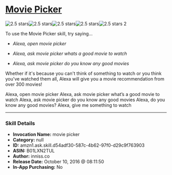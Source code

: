# [Movie Picker](http://alexa.amazon.com/#skills/amzn1.ask.skill.d54adf30-587c-4b62-97f0-d29c9f763903)
![2.5 stars](../../images/ic_star_black_18dp_1x.png)![2.5 stars](../../images/ic_star_black_18dp_1x.png)![2.5 stars](../../images/ic_star_half_black_18dp_1x.png)![2.5 stars](../../images/ic_star_border_black_18dp_1x.png)![2.5 stars](../../images/ic_star_border_black_18dp_1x.png) 2

To use the Movie Picker skill, try saying...

* *Alexa, open movie picker*

* *Alexa, ask movie picker whats a good movie to watch*

* *Alexa, ask movie picker do you know any good movies*

Whether if it's because you can't think of something to watch or you think you've watched them all, Alexa will give you a movie recommendation from over 300 movies!

Alexa, open movie picker
Alexa, ask movie picker what’s a good movie to watch
Alexa, ask movie picker do you know any good movies 
Alexa, do you know any good movies?
Alexa, give me something to watch

***

### Skill Details

* **Invocation Name:** movie picker
* **Category:** null
* **ID:** amzn1.ask.skill.d54adf30-587c-4b62-97f0-d29c9f763903
* **ASIN:** B01LXN2TUL
* **Author:** inniss.co
* **Release Date:** October 10, 2016 @ 08:11:50
* **In-App Purchasing:** No

